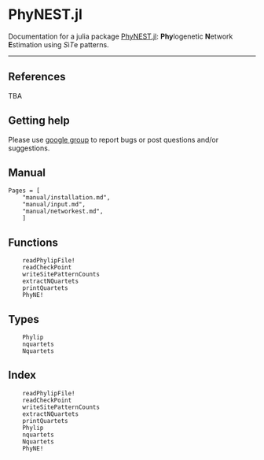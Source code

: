 # PhyNEST.jl

Documentation for a julia package [PhyNEST.jl](https://github.com/sungsik-kong/PhyNEST.jl): **Phy**logenetic **N**etwork **E**stimation using *S*i*T*e patterns.

---

## References
TBA

## Getting help
Please use [google group](https://groups.google.com/g/phyne-users) to report bugs or post questions and/or suggestions.

## Manual
```@contents
Pages = [
    "manual/installation.md",
    "manual/input.md",
    "manual/networkest.md",
    ]
```

## Functions
```@docs
    readPhylipFile!
    readCheckPoint
    writeSitePatternCounts
    extractNQuartets
    printQuartets
    PhyNE!
```
## Types
```@docs
    Phylip
    nquartets
    Nquartets
```

## Index
```@index
    readPhylipFile!
    readCheckPoint
    writeSitePatternCounts
    extractNQuartets
    printQuartets
    Phylip
    nquartets
    Nquartets
    PhyNE!
```
